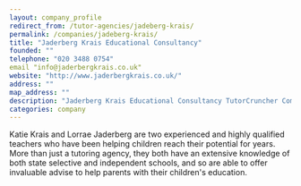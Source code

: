 ```yaml
---
layout: company_profile
redirect_from: /tutor-agencies/jadeberg-krais/
permalink: /companies/jadeberg-krais/
title: "Jaderberg Krais Educational Consultancy"
founded: ""
telephone: "020 3488 0754"
email "info@jaderbergkrais.co.uk"
website: "http://www.jaderbergkrais.co.uk/"
address: ""
map_address: ""
description: "Jaderberg Krais Educational Consultancy TutorCruncher Company Profile"
categories: company
---
```

Katie Krais and Lorrae Jaderberg are two experienced and highly qualified teachers who have been helping children reach their potential for years. More than just a tutoring agency, they both have an extensive knowledge of both state selective and independent schools, and so are able to offer invaluable advise to help parents with their children's education.
